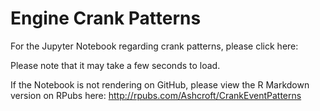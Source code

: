 # Engine Crank Patterns

For the Jupyter Notebook regarding crank patterns, please click here: 

Please note that it may take a few seconds to load.

If the Notebook is not rendering on GitHub, please view the R Markdown version on RPubs here: http://rpubs.com/Ashcroft/CrankEventPatterns
